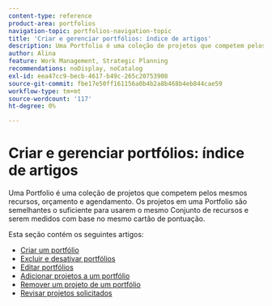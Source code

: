 ```yaml
---
content-type: reference
product-area: portfolios
navigation-topic: portfolios-navigation-topic
title: 'Criar e gerenciar portfólios: índice de artigos'
description: Uma Portfolio é uma coleção de projetos que competem pelos mesmos recursos, orçamento e agendamento. Os projetos em uma Portfolio são semelhantes o suficiente para usarem o mesmo Conjunto de recursos e serem medidos com base no mesmo cartão de pontuação.
author: Alina
feature: Work Management, Strategic Planning
recommendations: noDisplay, noCatalog
exl-id: eea47cc9-becb-4617-b49c-265c20753908
source-git-commit: fbe17e50ff161156a0b4b2a8b468b4eb844cae59
workflow-type: tm+mt
source-wordcount: '117'
ht-degree: 0%

---
```


# Criar e gerenciar portfólios: índice de artigos

<!--Audited: 08/2025-->

Uma Portfolio é uma coleção de projetos que competem pelos mesmos recursos, orçamento e agendamento. Os projetos em uma Portfolio são semelhantes o suficiente para usarem o mesmo Conjunto de recursos e serem medidos com base no mesmo cartão de pontuação.

Esta seção contém os seguintes artigos:

* [Criar um portfólio](../../../manage-work/portfolios/create-and-manage-portfolios/create-portfolios.md)
* [Excluir e desativar portfólios](../../../manage-work/portfolios/create-and-manage-portfolios/delete-deactivate-portfolios.md)
* [Editar portfólios](../../../manage-work/portfolios/create-and-manage-portfolios/edit-portfolios.md)
* [Adicionar projetos a um portfólio](../../../manage-work/portfolios/create-and-manage-portfolios/add-projects-to-portfolios.md)
* [Remover um projeto de um portfólio](../../../manage-work/portfolios/create-and-manage-portfolios/remove-project-from-portfolio.md)
* [Revisar projetos solicitados](../../../manage-work/portfolios/create-and-manage-portfolios/review-requested-projects.md)
